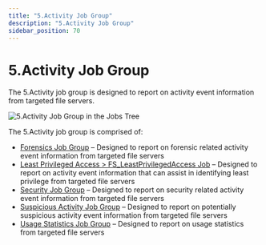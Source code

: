 ```yaml
---
title: "5.Activity Job Group"
description: "5.Activity Job Group"
sidebar_position: 70
---
```


# 5.Activity Job Group

The 5.Activity job group is designed to report on activity event information from targeted file
servers.

![5.Activity Job Group in the Jobs Tree](/img/product_docs/accessanalyzer/11.6/solutions/filesystem/activity/jobstree.webp)

The 5.Activity job group is comprised of:

- [Forensics Job Group](/docs/accessanalyzer/11.6/solutions/filesystem/activity/forensics/overview.md)
  – Designed to report on forensic related activity event information from targeted file servers
- [Least Privileged Access > FS_LeastPrivilegedAccess Job](/docs/accessanalyzer/11.6/solutions/filesystem/activity/fs_leastprivilegedaccess.md)
  – Designed to report on activity event information that can assist in identifying least privilege
  from targeted file servers
- [Security Job Group](/docs/accessanalyzer/11.6/solutions/filesystem/activity/security/overview.md)
  – Designed to report on security related activity event information from targeted file servers
- [Suspicious Activity Job Group](/docs/accessanalyzer/11.6/solutions/filesystem/activity/suspiciousactivity/overview.md)
  – Designed to report on potentially suspicious activity event information from targeted file
  servers
- [Usage Statistics Job Group](/docs/accessanalyzer/11.6/solutions/filesystem/activity/usagestatistics/overview.md)
  – Designed to report on usage statistics from targeted file servers
